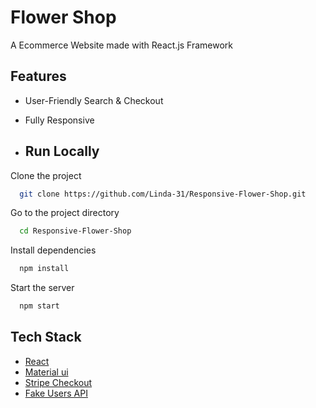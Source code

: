 # Flower Shop

A Ecommerce Website made with React.js Framework

## Features

- User-Friendly Search & Checkout
- Fully Responsive

- ## Run Locally

Clone the project

```bash
  git clone https://github.com/Linda-31/Responsive-Flower-Shop.git
```

Go to the project directory

```bash
  cd Responsive-Flower-Shop
```

Install dependencies

```bash
  npm install
```
Start the server

```bash
  npm start
```
## Tech Stack

* [React](https://reactjs.org/)
* [Material ui](https://mui.com/material-ui)
* [Stripe Checkout](https://www.npmjs.com/package/react-stripe-checkout)
* [Fake Users API](https://api.escuelajs.co/api/v1/users)
